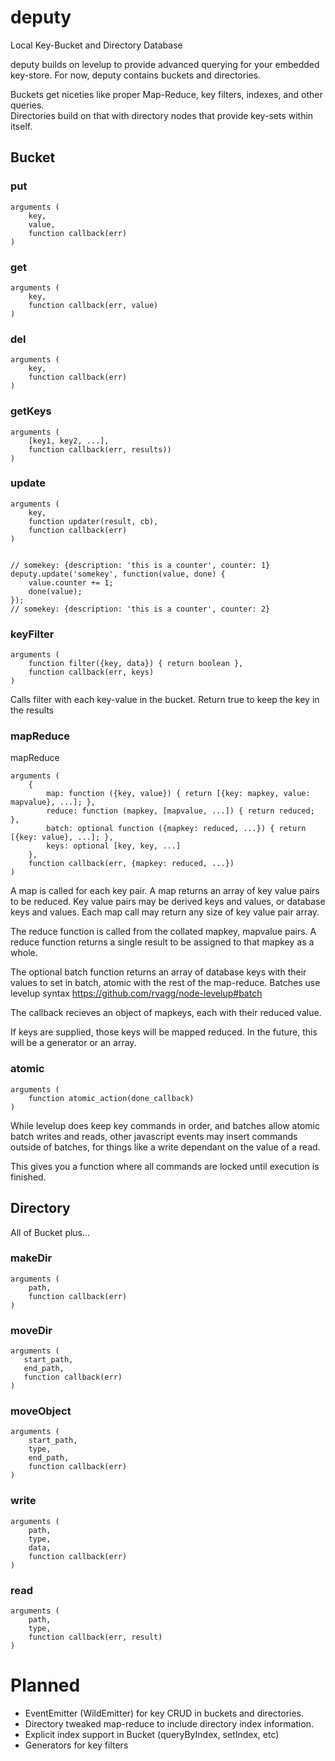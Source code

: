 # deputy

Local Key-Bucket and Directory Database

deputy builds on levelup to provide advanced querying for your embedded key-store.
For now, deputy contains buckets and directories.

Buckets get niceties like proper Map-Reduce, key filters, indexes, and other queries.  
Directories build on that with directory nodes that provide key-sets within itself.

## Bucket

### put

    arguments (
        key,
        value,
        function callback(err)
    )

### get

    arguments (
        key,
        function callback(err, value)
    )

### del

    arguments (
        key,
        function callback(err)
    )

### getKeys

    arguments (
        [key1, key2, ...],
        function callback(err, results)) 
    )

### update

    arguments (
        key,
        function updater(result, cb),
        function callback(err)
    )


    // somekey: {description: 'this is a counter', counter: 1}
    deputy.update('somekey', function(value, done) {
        value.counter += 1;
        done(value);
    });
    // somekey: {description: 'this is a counter', counter: 2}

### keyFilter

    arguments ( 
        function filter({key, data}) { return boolean },
        function callback(err, keys)
    )


Calls filter with each key-value in the bucket.
Return true to keep the key in the results


### mapReduce

mapReduce

    arguments (
        {
            map: function ({key, value}) { return [{key: mapkey, value: mapvalue}, ...]; },
            reduce: function (mapkey, [mapvalue, ...]) { return reduced; },
            batch: optional function ({mapkey: reduced, ...}) { return [{key: value}, ...]; },
            keys: optional [key, key, ...]
        },
        function callback(err, {mapkey: reduced, ...})
    )

A map is called for each key pair. A map returns an array of key value pairs to be reduced.
Key value pairs may be derived keys and values, or database keys and values.
Each map call may return any size of key value pair array.

The reduce function is called from the collated mapkey, mapvalue pairs.
A reduce function returns a single result to be assigned to that mapkey as a whole.

The optional batch function returns an array of database keys with their values to set in batch,
atomic with the rest of the map-reduce.
Batches use levelup syntax https://github.com/rvagg/node-levelup#batch

The callback recieves an object of mapkeys, each with their reduced value.

If keys are supplied, those keys will be mapped reduced. In the future, this will be a generator or an array.

### atomic

    arguments (
        function atomic_action(done_callback)
    )

While levelup does keep key commands in order, and batches allow atomic batch writes and reads,
other javascript events may insert commands outside of batches, for things like a write dependant on the value of a read.

This gives you a function where all commands are locked until execution is finished.

## Directory

All of Bucket plus...

### makeDir

    arguments (
        path,
        function callback(err)
    )

### moveDir

    arguments (
       start_path,
       end_path,
       function callback(err)
    )

### moveObject

    arguments (
        start_path,
        type,
        end_path,
        function callback(err)
    )

### write

    arguments (
        path,
        type,
        data,
        function callback(err)
    )

### read

    arguments (
        path,
        type,
        function callback(err, result)
    )

# Planned

* EventEmitter (WildEmitter) for key CRUD in buckets and directories.
* Directory tweaked map-reduce to include directory index information.
* Explicit index support in Bucket (queryByIndex, setIndex, etc)
* Generators for key filters

